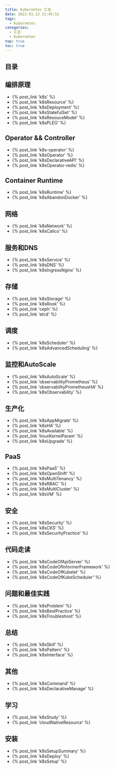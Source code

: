 ```yaml
---
title: Kubernetes 汇总
date: 2022-01-22 21:45:51
tags:
  - Kubernetes
categories: 
  - 汇总
  - Kubernetes
top: true  
toc: true
---
```


<p></p>
<!-- more -->

## 目录
<!-- toc -->

## 编排原理 
+ {% post_link 'k8s' %} 
+ {% post_link 'k8sResource' %} 
+ {% post_link 'k8sDeployment' %} 
+ {% post_link 'k8sStatefulSet' %} 
+ {% post_link 'k8sResouceModel' %} 
+ {% post_link 'k8sPLEG' %} 

## Operator && Controller
+ {% post_link 'k8s-operator' %} 
+ {% post_link 'k8sOperator' %} 
+ {% post_link 'k8sDeclarativeAPI' %} 
+ {% post_link 'k8sOperator-redis' %}

## Container Runtime
+ {% post_link 'k8sRuntime' %} 
+ {% post_link 'k8sAbandonDocker' %} 

## 网络
+ {% post_link 'k8sNetwork' %} 
+ {% post_link 'k8sCalico' %} 

## 服务和DNS
+ {% post_link 'k8sService' %} 
+ {% post_link 'k8sDNS' %} 
+ {% post_link 'k8sIngressNginx' %} 

## 存储 
+ {% post_link 'k8sStorage' %} 
+ {% post_link 'k8sRook' %} 
+ {% post_link 'ceph' %} 
+ {% post_link 'etcd' %} 

## 调度
+ {% post_link 'k8sScheduler' %} 
+ {% post_link 'k8sAdvancedScheduling' %} 

## 监控和AutoScale
+ {% post_link 'k8sAutoScale' %} 
+ {% post_link 'observabilityPrometheus' %} 
+ {% post_link 'observabilityPrometheusHA' %} 
+ {% post_link 'k8sObservability' %} 

## 生产化
+ {% post_link 'k8sAppMigrate' %} 
+ {% post_link 'k8sHA' %} 
+ {% post_link 'k8sAvailable' %} 
+ {% post_link 'linuxKernelParam' %} 
+ {% post_link 'k8sUpgrade' %} 

## PaaS 
+ {% post_link 'k8sPaaS' %} 
+ {% post_link 'k8sOpenShift' %} 
+ {% post_link 'k8sMultiTenancy' %} 
+ {% post_link 'k8sRBAC' %} 
+ {% post_link 'k8sMultiCluster' %} 
+ {% post_link 'k8sVM' %} 

## 安全
+ {% post_link 'k8sSecurity' %} 
+ {% post_link 'k8sCKS' %} 
+ {% post_link 'k8sSecurityPractice' %} 

## 代码走读
+ {% post_link 'k8sCodeOfApiServer' %} 
+ {% post_link 'k8sCodeOfInformerFramework' %} 
+ {% post_link 'k8sCodeOfKubelet' %} 
+ {% post_link 'k8sCodeOfKubeScheduler' %} 

## 问题和最佳实践
+ {% post_link 'k8sProblem' %} 
+ {% post_link 'k8sBestPractice' %} 
+ {% post_link 'k8sTroubleshoot' %} 

## 总结
+ {% post_link 'k8sSkill' %} 
+ {% post_link 'k8sPattern' %} 
+ {% post_link 'k8sInterface' %} 

## 其他
+ {% post_link 'k8sCommand' %} 
+ {% post_link 'k8sDeclarativeManage' %} 

## 学习
+ {% post_link 'k8sStudy' %} 
+ {% post_link 'cloudNativeResource' %} 

## 安装
+ {% post_link 'k8sSetupSummary' %} 
+ {% post_link 'k8sDeploy' %} 
+ {% post_link 'k8sSetup' %} 

  
